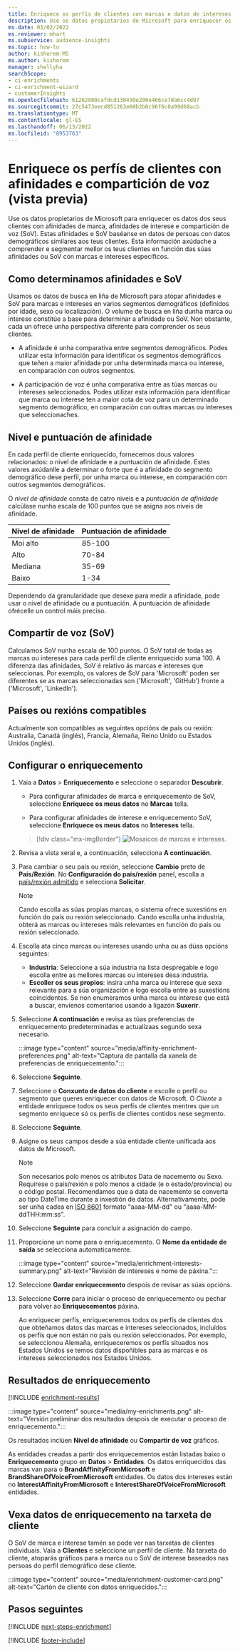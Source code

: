 ```yaml
---
title: Enriquece os perfís de clientes con marcas e datos de intereses de Microsoft
description: Use os datos propietarios de Microsoft para enriquecer os datos dos seus clientes con afinidades e compartición de voz.
ms.date: 03/02/2022
ms.reviewer: mhart
ms.subservice: audience-insights
ms.topic: how-to
author: kishorem-MS
ms.author: kishorem
manager: shellyha
searchScope:
- ci-enrichments
- ci-enrichment-wizard
- customerInsights
ms.openlocfilehash: 61262980cafdcd130430e200e466ce7da6cc4d07
ms.sourcegitcommit: 27c5473eecd851263e60b2b6c96f6c0a99d68acb
ms.translationtype: MT
ms.contentlocale: gl-ES
ms.lasthandoff: 06/13/2022
ms.locfileid: "8953763"
---
```

# <a name="enrich-customer-profiles-with-affinities-and-share-of-voice-preview"></a>Enriquece os perfís de clientes con afinidades e compartición de voz (vista previa)

Use os datos propietarios de Microsoft para enriquecer os datos dos seus clientes con afinidades de marca, afinidades de interese e compartición de voz (SoV). Estas afinidades e SoV baséanse en datos de persoas con datos demográficos similares aos teus clientes. Esta información axúdache a comprender e segmentar mellor os teus clientes en función das súas afinidades ou SoV con marcas e intereses específicos.

## <a name="how-we-determine-affinities-and-sov"></a>Como determinamos afinidades e SoV

Usamos os datos de busca en liña de Microsoft para atopar afinidades e SoV para marcas e intereses en varios segmentos demográficos (definidos por idade, sexo ou localización). O volume de busca en liña dunha marca ou interese constitúe a base para determinar a afinidade ou SoV. Non obstante, cada un ofrece unha perspectiva diferente para comprender os seus clientes.

- A afinidade é unha comparativa entre segmentos demográficos. Podes utilizar esta información para identificar os segmentos demográficos que teñen a maior afinidade por unha determinada marca ou interese, en comparación con outros segmentos.

- A participación de voz é unha comparativa entre as túas marcas ou intereses seleccionados. Podes utilizar esta información para identificar que marca ou interese ten a maior cota de voz para un determinado segmento demográfico, en comparación con outras marcas ou intereses que seleccionaches.

## <a name="affinity-level-and-score"></a>Nivel e puntuación de afinidade

En cada perfil de cliente enriquecido, fornecemos dous valores relacionados: o nivel de afinidade e a puntuación de afinidade. Estes valores axúdanlle a determinar o forte que é a afinidade do segmento demográfico dese perfil, por unha marca ou interese, en comparación con outros segmentos demográficos.

O *nivel de afinidade* consta de catro niveis e a *puntuación de afinidade* calcúlase nunha escala de 100 puntos que se asigna aos niveis de afinidade.

|Nivel de afinidade |Puntuación de afinidade  |
|---------|---------|
|Moi alto     | 85-100       |
|Alto     | 70-84        |
|Mediana     | 35-69        |
|Baixo     | 1-34        |

Dependendo da granularidade que desexe para medir a afinidade, pode usar o nivel de afinidade ou a puntuación. A puntuación de afinidade ofrécelle un control máis preciso.

## <a name="share-of-voice-sov"></a>Compartir de voz (SoV)

Calculamos SoV nunha escala de 100 puntos. O SoV total de todas as marcas ou intereses para cada perfil de cliente enriquecido suma 100. A diferenza das afinidades, SoV é relativo ás marcas e intereses que seleccionas. Por exemplo, os valores de SoV para 'Microsoft' poden ser diferentes se as marcas seleccionadas son ('Microsoft', 'GitHub') fronte a ('Microsoft', 'LinkedIn').

## <a name="supported-countriesregions"></a>Países ou rexións compatibles

Actualmente son compatibles as seguintes opcións de país ou rexión: Australia, Canadá (inglés), Francia, Alemaña, Reino Unido ou Estados Unidos (inglés).

## <a name="configure-the-enrichment"></a>Configurar o enriquecemento

1. Vaia a **Datos** > **Enriquecemento** e seleccione o separador **Descubrir**.

   - Para configurar afinidades de marca e enriquecemento de SoV, seleccione **Enriquece os meus datos** no **Marcas** tella.

   - Para configurar afinidades de interese e enriquecemento SoV, seleccione **Enriquece os meus datos** no **Intereses** tella.

   > [!div class="mx-imgBorder"]
   > ![Mosaicos de marcas e intereses.](media/BrandsInterest-tile-Hub.png "Mosaicos de marcas e intereses")

1. Revisa a vista xeral e, a continuación, selecciona **A continuación**.

1. Para cambiar o seu país ou rexión, seleccione **Cambio** preto de **País/Rexión**. No **Configuración do país/rexión** panel, escolla a [país/rexión admitido](#supported-countriesregions) e selecciona **Solicitar**.

   > [!NOTE]
   > Cando escolla as súas propias marcas, o sistema ofrece suxestións en función do país ou rexión seleccionado. Cando escolla unha industria, obterá as marcas ou intereses máis relevantes en función do país ou rexión seleccionado.

1. Escolla ata cinco marcas ou intereses usando unha ou as dúas opcións seguintes:

   - **Industria**: Seleccione a súa industria na lista despregable e logo escolla entre as mellores marcas ou intereses desa industria.
   - **Escoller os seus propios**: insira unha marca ou interese que sexa relevante para a súa organización e logo escolla entre as suxestións coincidentes. Se non enumeramos unha marca ou interese que está a buscar, envíenos comentarios usando a ligazón **Suxerir**.

1. Seleccione **A continuación** e revisa as túas preferencias de enriquecemento predeterminadas e actualízaas segundo sexa necesario.

   :::image type="content" source="media/affinity-enrichment-preferences.png" alt-text="Captura de pantalla da xanela de preferencias de enriquecemento.":::

1. Seleccione **Seguinte**.

1. Seleccione o **Conxunto de datos do cliente** e escolle o perfil ou segmento que queres enriquecer con datos de Microsoft. O *Cliente* a entidade enriquece todos os seus perfís de clientes mentres que un segmento enriquece só os perfís de clientes contidos nese segmento.

1. Seleccione **Seguinte**.

1. Asigne os seus campos desde a súa entidade cliente unificada aos datos de Microsoft.

   > [!NOTE]
   > Son necesarios polo menos os atributos Data de nacemento ou Sexo. Requírese o país/rexión e polo menos a cidade (e o estado/provincia) ou o código postal. Recomendamos que a data de nacemento se converta ao tipo DateTime durante a inxestión de datos. Alternativamente, pode ser unha cadea en [ISO 8601](https://www.iso.org/iso-8601-date-and-time-format.html) formato "aaaa-MM-dd" ou "aaaa-MM-ddTHH:mm:ss".

1. Seleccione **Seguinte** para concluír a asignación do campo.

1. Proporcione un nome para o enriquecemento. O **Nome da entidade de saída** se selecciona automaticamente.

   :::image type="content" source="media/enrichment-interests-summary.png" alt-text="Revisión de intereses e nome de páxina.":::

1. Seleccione **Gardar enriquecemento** despois de revisar as súas opcións.

1. Seleccione **Corre** para iniciar o proceso de enriquecemento ou pechar para volver ao **Enriquecementos** páxina.

   Ao enriquecer perfís, enriqueceremos todos os perfís de clientes dos que obteñamos datos das marcas e intereses seleccionados, incluídos os perfís que non están no país ou rexión seleccionados. Por exemplo, se seleccionou Alemaña, enriqueceremos os perfís situados nos Estados Unidos se temos datos dispoñibles para as marcas e os intereses seleccionados nos Estados Unidos.

## <a name="enrichment-results"></a>Resultados de enriquecemento

[!INCLUDE [enrichment-results](includes/enrichment-results.md)]

:::image type="content" source="media/my-enrichments.png" alt-text="Versión preliminar dos resultados despois de executar o proceso de enriquecemento.":::

Os resultados inclúen **Nivel de afinidade** ou **Compartir de voz** gráficos.

As entidades creadas a partir dos enriquecementos están listadas baixo o **Enriquecemento** grupo en **Datos** > **Entidades**. Os datos enriquecidos das marcas van para o **BrandAffinityFromMicrosoft** e **BrandShareOfVoiceFromMicrosoft** entidades. Os datos dos intereses están no **InterestAffinityFromMicrosoft** e **InterestShareOfVoiceFromMicrosoft** entidades.

## <a name="see-enrichment-data-on-the-customer-card"></a>Vexa datos de enriquecemento na tarxeta de cliente

O SoV de marca e interese tamén se pode ver nas tarxetas de clientes individuais. Vaia a **Clientes** e seleccione un perfil de cliente. Na tarxeta do cliente, atoparás gráficos para a marca ou o SoV de interese baseados nas persoas do perfil demográfico dese cliente.

:::image type="content" source="media/enrichment-customer-card.png" alt-text="Cartón de cliente con datos enriquecidos.":::

## <a name="next-steps"></a>Pasos seguintes

[!INCLUDE [next-steps-enrichment](includes/next-steps-enrichment.md)]


[!INCLUDE [footer-include](includes/footer-banner.md)]
